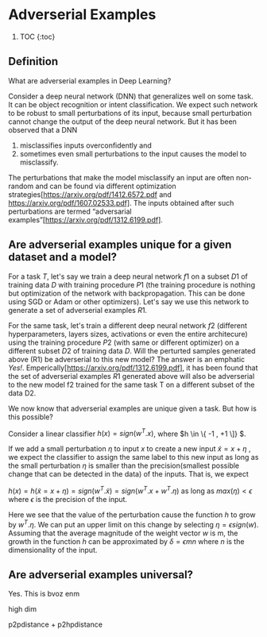 # Adverserial Examples

1. TOC
{:toc}

## Definition

What are adverserial examples in Deep Learning?


Consider a deep neural network (DNN) that generalizes well on some task. It can be object recognition or intent classification. We expect such network to be robust to small perturbations of its input, because small perturbation cannot change the output of the deep neural network. But it has been observed that a DNN 
1. misclassifies inputs overconfidently and 
2. sometimes even small perturbations to the input causes the model to misclassify. 

The perturbations that make the model misclassify an input are often non-random and can be found via different optimization strategies[https://arxiv.org/pdf/1412.6572.pdf and https://arxiv.org/pdf/1607.02533.pdf]. The inputs obtained after such perturbations are termed “adversarial examples”[https://arxiv.org/pdf/1312.6199.pdf].


## Are adverserial examples unique for a given dataset and a model?

For a task $T$, let's say we train a deep neural network $f1$ on a subset $D1$  of training data $D$ with training procedure $P1$ (the training procedure is nothing but optimization of the network with backpropagation. This can be done using SGD or Adam or other optimizers). Let's say we use this network to generate a set of adverserial examples $R1$. 

For the same task, let's train a different deep neural network $f2$ (different hyperparameters, layers sizes, activations or even the entire architecure) using the training procedure $P2$ (with same or different optimizer) on a different subset $D2$ of training data $D$. Will the perturted samples generated above (R1) be adverserial to this new model? The answer is an emphatic _Yes!_. Emperically[https://arxiv.org/pdf/1312.6199.pdf], it has been found that the set of adverserial examples $R1$ generated above will also be adverserial to the new model f2 trained for the same task T on a different subset of the data D2. 

We now know that adverserial examples are unique given a task. But how is this possible?

Consider a linear classifier $h(x) = sign(w^T.x)$, where $h \in \\{ -1 , +1 \\]} $. 

If we add a small perturbation $\eta$  to input $x$ to create a new input $\tilde{x} = x + \eta$ , we expect the classifier to assign the same label to this new input as long as the small perturbation $\eta$ is smaller than the precision(smallest possible change that can be detected in the data) of the inputs. That is, we expect

$h(x) = h(\tilde{x} = x + \eta) = sign(w^T.\tilde{x}) = sign(w^T.x + w^T.\eta)$ as long as $max(\eta)<\epsilon$ where $\epsilon$ is the precision of the input.

Here we see that the value of the perturbation cause the function $h$ to grow by $w^T.\eta$. We can put an upper limit on this change by selecting $\eta = \epsilon sign(w)$. Assuming that the average magnitude of the weight vector $w$ is m, the growth in the function $h$ can be approximated by $\delta = \epsilon mn$ where $n$ is the dimensionality of the input.

## Are adverserial examples universal?



Yes. This is bvoz enm

high dim

p2pdistance + p2hpdistance



